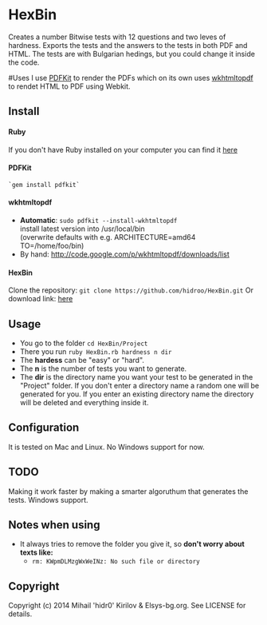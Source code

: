 # HexBin
Creates a number Bitwise tests with 12 questions and two leves of hardness. 
Exports the tests and the answers to the tests in both PDF and HTML.
The tests are with Bulgarian hedings, but you could change it inside the code.

#Uses 
  I use [PDFKit](http://github.com/antialize/wkhtmltopdf) to render the PDFs which on its own uses [wkhtmltopdf](http://github.com/antialize/wkhtmltopdf) to rendet HTML to PDF using Webkit.

## Install
#### Ruby
  If you don't have Ruby installed on your computer you can find it [here](https://www.ruby-lang.org/en/installation/)

#### PDFKit
    `gem install pdfkit`

#### wkhtmltopdf
 * **Automatic**: `sudo pdfkit --install-wkhtmltopdf`  
 install latest version into /usr/local/bin  
 (overwrite defaults with e.g. ARCHITECTURE=amd64 TO=/home/foo/bin)
 * By hand: http://code.google.com/p/wkhtmltopdf/downloads/list

#### HexBin
  Clone the repository: `git clone https://github.com/hidroo/HexBin.git`
  Or download link: [here](https://github.com/hidroo/HexBin/archive/master.zip)

## Usage
* You go to the folder `cd HexBin/Project`
*  There you run `ruby HexBin.rb hardness n dir`
  *  The **hardess** can be "easy" or "hard".
  *  The **n** is the number of tests you want to generate.
  * The **dir** is the directory name you want your test to be generated in the "Project" folder. If you don't enter a directory name a random one will be generated for you. If you enter an existing directory name the directory will be deleted and everything inside it.

## Configuration
  It is tested on Mac and Linux. No Windows support for now.
  
## TODO
  Making it work faster by making a smarter algoruthum that generates the tests.
  Windows support.
  
## Notes when using
  * It always tries to remove the folder you give it, so **don't worry about texts like:** 
    * `rm: KWpmDLMzgWxWeINz: No such file or directory`
  
## Copyright
Copyright (c) 2014 Mihail 'hidr0' Kirilov & Elsys-bg.org. See LICENSE for details.
